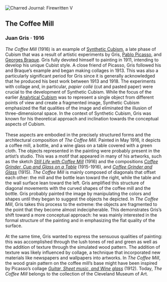 <div class="artwork-of-the-day">
  <div class="container">
    <div class="img-wrapper">
      <img
        src="https://uploads1.wikiart.org/00307/images/juan-gris/5f6af0f6edc2c971acade845.png!Large.png"
        alt="Charred Journal: Firewritten V" />
    </div>
    <div class="artwork-detail">
      <div class="artwork-origin"> 
        <h2 class="artwork-name">The Coffee Mill</h2>
        <h3 class="artist">
          Juan Gris
                    ·  1916
        </h3>
      </div>
      <p class="description">
        <span class="artwork-description-text ng-binding" ng-bind-html="viewModel.ArtworkOfTheDay.Description | unsafe"><i>The Coffee Mill</i> (1916) is an example of <a target="_blank" href="https://www.wikiart.org/en/paintings-by-style/synthetic-cubism">Synthetic Cubism</a>, a late phase of Cubism that was a result of artistic experiments by Gris, <a target="_blank" href="https://www.wikiart.org/en/pablo-picasso">Pablo Picasso</a>, and <a target="_blank" href="https://www.wikiart.org/en/georges-braque">Georges Braque</a>. Gris fully devoted himself to painting in 1911, intending to develop his unique Cubist style. A close friend of Picasso, Gris followed his and Braque’s example and began making collages in 1913. This was also a particularly significant period for Gris since it is generally acknowledged that he produced his best work between 1913 and 1918. The experiments with collage and, in particular,  <i>papier collé</i> (cut and pasted paper) were crucial to the development of Synthetic Cubism. While the focus of the earlier <a target="_blank" href="https://www.wikiart.org/en/paintings-by-style/analytical-cubism">Analytical Cubism</a> was to represent a single object from different points of view and create a fragmented image, Synthetic Cubism emphasized the flat qualities of the image and eliminated the illusion of three-dimensional space. In the context of Synthetic Cubism, Gris was known for his theoretical approach and inclination towards the conceptual aspects of Cubism.<br><br>These aspects are embodied in the precisely structured forms and the architectural composition of <i>The Coffee Mill</i>. Painted in May 1916, it depicts a coffee mill, a bottle, and a wine glass on a table covered with a green cloth. The objects represented in the painting were probably present in the artist’s studio. This was a motif that appeared in many of his artworks, such as the sketch <a target="_blank" href="https://www.wikiart.org/en/juan-gris/still-life-with-coffee-mill-1916"><i>Still Life with Coffee Mill</i></a> (1916) and the compositions <a target="_blank" href="https://www.wikiart.org/en/juan-gris/the-coffee-grinder-1916"><i>Coffee Grinder, Cup and Glass on a Table</i></a> (1915-1916), and <a target="_blank" href="https://www.wikiart.org/en/juan-gris/coffee-grinder-and-glass-1915"><i>Coffee Grinder and Glass</i></a> (1915). <i>The Coffee Mill</i> is mainly composed of diagonals that offset each other: the mill and the bottle lean toward the right, while the table and the wall surface lean toward the left. Gris amplified this structure of diagonal movements with the curved shapes of the coffee mill and the bottle. Gris probably painted the image by manipulating the colors and shapes until they began to suggest the objects he depicted. In <i>The Coffee Mill</i>, Gris takes this process to the extreme: the objects are fragmented to the point that they become almost indecipherable. This demonstrates Gris’s shift toward a more conceptual approach: he was mainly interested in the formal structure of the painting and in emphasizing the flat quality of the surface.<br><br>At the same time, Gris wanted to express the sensuous qualities of painting: this was accomplished through the lush tones of red and green as well as the addition of texture through the simulated wood pattern. The addition of texture was likely influenced by collage, a technique that incorporated new materials like newspapers and wallpapers into artworks. In <i>The Coffee Mill</i>, the wood grain pattern on the coffee mill’s base might have been inspired by Picasso’s collage <a target="_blank" href="https://www.wikiart.org/en/pablo-picasso/guitar-sheet-music-and-wine-glass-1912"><i>Guitar, Sheet music, and Wine glass</i></a> (1912). Today, <i>The Coffee Mill</i> belongs to the collection of the Cleveland Museum of Art.</span>
                        <div class="text-shadow-container" ng-show="showShadow" style=""></div>
      </p>
    </div>
  </div>

</div>
